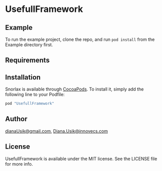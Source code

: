 # UsefullFramework

## Example

To run the example project, clone the repo, and run `pod install` from the Example directory first.

## Requirements

## Installation

Snorlax is available through [CocoaPods](http://cocoapods.org). To install
it, simply add the following line to your Podfile:

```ruby
pod "UsefullFramework"
```

## Author

dianaUsik@gmail.com, Diana.Usik@innovecs.com

## License

UsefullFramework is available under the MIT license. See the LICENSE file for more info.
